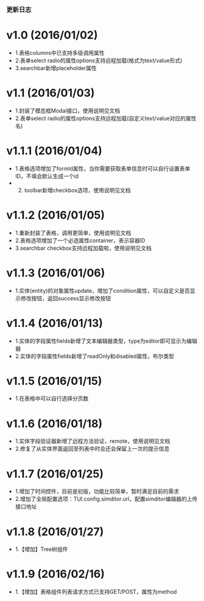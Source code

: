 
### 更新日志

# v1.0 (2016/01/02)
- 1.表格columns中已支持多级调用属性
- 2.表单select radio的属性options支持远程加载(格式为text/value形式) 
- 3.searchbar新增placeholder属性

# v1.1 (2016/01/03)
- 1.封装了模态框Modal接口，使用说明见文档
- 2.表单select radio的属性options支持远程加载(自定义text/value对应的属性名)

# v1.1.1 (2016/01/04)
- 1.表格选项增加了formId属性，当你需要获取表单信息时可以自行设置表单ID，不填会默认生成一个id
- 2. toolbar新增checkbox选项，使用说明见文档

# v1.1.2 (2016/01/05)
- 1.重新封装了表格，调用更简单，使用说明见文档
- 2.表格选项增加了一个必选属性container，表示容器ID
- 3.searchbar checkbox支持远程加载啦，使用说明见文档

# v1.1.3 (2016/01/06)
- 1.实体(entity)的对象属性update，增加了condition属性，可以自定义是否显示修改按钮，返回success显示修改按钮

# v1.1.4 (2016/01/13)
- 1.实体的字段属性fields新增了文本编辑器类型，type为editor即可显示为编辑器
- 2.实体的字段属性fields新增了readOnly和disabled属性，布尔类型

# v1.1.5 (2016/01/15)
- 1.在表格中可以自行选择分页数

# v1.1.6 (2016/01/18)
- 1.实体字段验证器新增了远程方法验证，remote，使用说明见文档
- 2.修复了从实体界面返回至列表中时会还会保留上一次的提示信息

# v1.1.7 (2016/01/25)
- 1.增加了时间控件，目前是初版，功能比较简单，暂时满足目前的需求
- 2.增加了全局配置选项：TUI.config.simditor.url，配置simditor编辑器的上传接口地址

# v1.1.8 (2016/01/27)
- 1.【增加】Tree树组件

# v1.1.9 (2016/02/16)
- 1.【增加】表格组件列表请求方式已支持GET/POST，属性为method